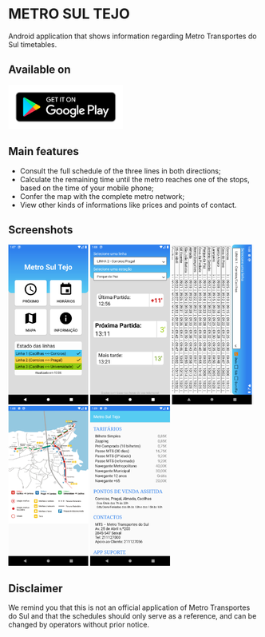 # METRO SUL TEJO
Android application that shows information regarding Metro Transportes do Sul timetables.

## Available on
[<img src="assets/google-play-badge.png" width="230">](https://play.google.com/store/apps/details?id=com.diasjoao.metrosultejo&hl=pt_PT)

## Main features
* Consult the full schedule of the three lines in both directions;
* Calculate the remaining time until the metro reaches one of the stops, based on the time of your mobile phone;
* Confer the map with the complete metro network;
* View other kinds of informations like prices and points of contact.

## Screenshots
[<img src="assets/screenshots/Shot1.png" width=160>](assets/screenshots/Shot1.png)
[<img src="assets/screenshots/Shot2.png" width=160>](assets/screenshots/Shot2.png)
[<img src="assets/screenshots/Shot3.png" width=160>](assets/screenshots/Shot3.png)
[<img src="assets/screenshots/Shot4.png" width=160>](assets/screenshots/Shot4.png)
[<img src="assets/screenshots/Shot5.png" width=160>](assets/screenshots/Shot5.png)

## Disclaimer
We remind you that this is not an official application of Metro Transportes do Sul and that the schedules should only serve as a reference, and can be changed by operators without prior notice.
